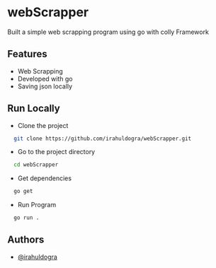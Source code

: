 
# webScrapper

Built a simple web scrapping program using go with colly Framework 
## Features

- Web Scrapping 
- Developed with go 
- Saving json locally


## Run Locally

- Clone the project

```bash
  git clone https://github.com/irahuldogra/webScrapper.git
```

- Go to the project directory

```bash
  cd webScrapper
```

- Get dependencies

```bash
  go get
```

- Run Program

```bash
  go run .
```

## Authors

- [@irahuldogra](https://www.github.com/irahuldogra)

